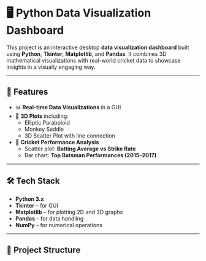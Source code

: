 
# 🖥️ Python Data Visualization Dashboard

This project is an interactive desktop **data visualization dashboard** built using **Python**, **Tkinter**, **Matplotlib**, and **Pandas**. It combines 3D mathematical visualizations with real-world cricket data to showcase insights in a visually engaging way.

---

## 🚀 Features

- 📊 **Real-time Data Visualizations** in a GUI
- 🧠 **3D Plots** including:
  - Elliptic Paraboloid
  - Monkey Saddle
  - 3D Scatter Plot with line connection
- 🏏 **Cricket Performance Analysis**
  - Scatter plot: **Batting Average vs Strike Rate**
  - Bar chart: **Top Batsman Performances (2015–2017)**

---

## 🛠️ Tech Stack

- **Python 3.x**
- **Tkinter** – for GUI
- **Matplotlib** – for plotting 2D and 3D graphs
- **Pandas** – for data handling
- **NumPy** – for numerical operations

---

## 📂 Project Structure

